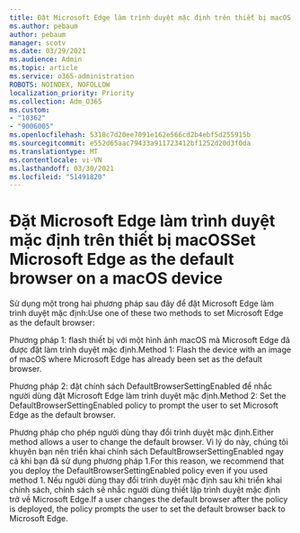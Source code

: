 ```yaml
---
title: Đặt Microsoft Edge làm trình duyệt mặc định trên thiết bị macOS
ms.author: pebaum
author: pebaum
manager: scotv
ms.date: 03/29/2021
ms.audience: Admin
ms.topic: article
ms.service: o365-administration
ROBOTS: NOINDEX, NOFOLLOW
localization_priority: Priority
ms.collection: Adm_O365
ms.custom:
- "10362"
- "9006005"
ms.openlocfilehash: 5318c7d20ee7091e162e566cd2b4ebf5d255915b
ms.sourcegitcommit: e552d65aac79433a911723412bf1252d20d3f0da
ms.translationtype: MT
ms.contentlocale: vi-VN
ms.lasthandoff: 03/30/2021
ms.locfileid: "51491820"
---
```

# <a name="set-microsoft-edge-as-the-default-browser-on-a-macos-device"></a><span data-ttu-id="4d2bd-102">Đặt Microsoft Edge làm trình duyệt mặc định trên thiết bị macOS</span><span class="sxs-lookup"><span data-stu-id="4d2bd-102">Set Microsoft Edge as the default browser on a macOS device</span></span>

<span data-ttu-id="4d2bd-103">Sử dụng một trong hai phương pháp sau đây để đặt Microsoft Edge làm trình duyệt mặc định:</span><span class="sxs-lookup"><span data-stu-id="4d2bd-103">Use one of these two methods to set Microsoft Edge as the default browser:</span></span>

<span data-ttu-id="4d2bd-104">Phương pháp 1: flash thiết bị với một hình ảnh macOS mà Microsoft Edge đã được đặt làm trình duyệt mặc định.</span><span class="sxs-lookup"><span data-stu-id="4d2bd-104">Method 1: Flash the device with an image of macOS where Microsoft Edge has already been set as the default browser.</span></span>

<span data-ttu-id="4d2bd-105">Phương pháp 2: đặt chính sách DefaultBrowserSettingEnabled để nhắc người dùng đặt Microsoft Edge làm trình duyệt mặc định.</span><span class="sxs-lookup"><span data-stu-id="4d2bd-105">Method 2: Set the DefaultBrowserSettingEnabled policy to prompt the user to set Microsoft Edge as the default browser.</span></span>

<span data-ttu-id="4d2bd-106">Phương pháp cho phép người dùng thay đổi trình duyệt mặc định.</span><span class="sxs-lookup"><span data-stu-id="4d2bd-106">Either method allows a user to change the default browser.</span></span> <span data-ttu-id="4d2bd-107">Vì lý do này, chúng tôi khuyên bạn nên triển khai chính sách DefaultBrowserSettingEnabled ngay cả khi bạn đã sử dụng phương pháp 1.</span><span class="sxs-lookup"><span data-stu-id="4d2bd-107">For this reason, we recommend that you deploy the DefaultBrowserSettingEnabled policy even if you used method 1.</span></span> <span data-ttu-id="4d2bd-108">Nếu người dùng thay đổi trình duyệt mặc định sau khi triển khai chính sách, chính sách sẽ nhắc người dùng thiết lập trình duyệt mặc định trở về Microsoft Edge.</span><span class="sxs-lookup"><span data-stu-id="4d2bd-108">If a user changes the default browser after the policy is deployed, the policy prompts the user to set the default browser back to Microsoft Edge.</span></span>
